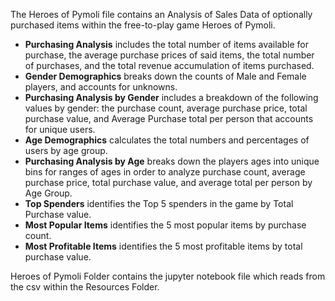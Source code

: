 
<p>The Heroes of Pymoli file contains an Analysis of Sales Data of optionally purchased items 
within the free-to-play game Heroes of Pymoli.<p /> 
<ul>
<li><b>Purchasing Analysis</b> includes the total number of items available for purchase, the average 
purchase prices of said items, the total number of purchases, and the total revenue accumulation of items purchased. 
<li><b>Gender Demographics</b> breaks down the counts of Male and Female players, and accounts for unknowns.
<li><b>Purchasing Analysis by Gender</b> includes a breakdown of the following values by gender: the purchase count,
average purchase price, total purchase value, and Average Purchase total per person that accounts for unique users.
<li><b>Age Demographics</b> calculates the total numbers and percentages of users by age group. 
<li><b>Purchasing Analysis by Age</b> breaks down the players ages into unique bins for ranges of ages in order to 
analyze purchase count, average purchase price, total purchase value, and average total per person by Age Group. 
<li><b>Top Spenders</b> identifies the Top 5 spenders in the game by Total Purchase value. 
<li><b>Most Popular Items</b> identifies the 5 most popular items by purchase count. 
<li><b>Most Profitable Items</b> identifies the 5 most profitable items by total purchase value.
</ul>

Heroes of Pymoli Folder contains the jupyter notebook file which reads from the csv within the Resources Folder. 

